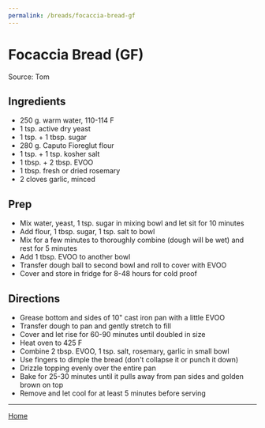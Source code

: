 ```yaml
---
permalink: /breads/focaccia-bread-gf
---
```

# Focaccia Bread (GF)

Source: Tom

## Ingredients

- 250 g. warm water, 110-114 F
- 1 tsp. active dry yeast
- 1 tsp. + 1 tbsp. sugar
- 280 g. Caputo Fioreglut flour
- 1 tsp. + 1 tsp. kosher salt
- 1 tbsp. + 2 tbsp. EVOO
- 1 tbsp. fresh or dried rosemary
- 2 cloves garlic, minced

## Prep

- Mix water, yeast, 1 tsp. sugar in mixing bowl and let sit for 10 minutes
- Add flour, 1 tbsp. sugar, 1 tsp. salt to bowl
- Mix for a few minutes to thoroughly combine (dough will be wet) and rest for 5 minutes
- Add 1 tbsp. EVOO to another bowl
- Transfer dough ball to second bowl and roll to cover with EVOO
- Cover and store in fridge for 8-48 hours for cold proof

## Directions

- Grease bottom and sides of 10" cast iron pan with a little EVOO
- Transfer dough to pan and gently stretch to fill
- Cover and let rise for 60-90 minutes until doubled in size
- Heat oven to 425 F
- Combine 2 tbsp. EVOO, 1 tsp. salt, rosemary, garlic in small bowl
- Use fingers to dimple the bread (don't collapse it or punch it down)
- Drizzle topping evenly over the entire pan
- Bake for 25-30 minutes until it pulls away from pan sides and golden brown on top
- Remove and let cool for at least 5 minutes before serving

---

[Home](https://thomasjbarrett82.github.io)

